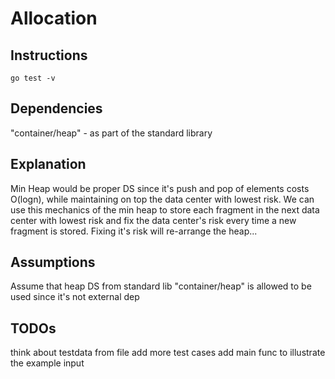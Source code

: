 # Allocation

## Instructions
```
go test -v
```

## Dependencies
"container/heap" - as part of the standard library

## Explanation
Min Heap would be proper DS since it's push and pop of elements costs O(logn), while maintaining on top the data center with lowest risk. We can use this mechanics of the min heap to store each fragment in the next data center with lowest risk and fix the data center's risk every time a new fragment is stored. Fixing it's risk will re-arrange the heap...

## Assumptions
Assume that heap DS from standard lib "container/heap" is allowed to be used since it's not external dep

## TODOs
think about testdata from file
add more test cases
add main func to illustrate the example input